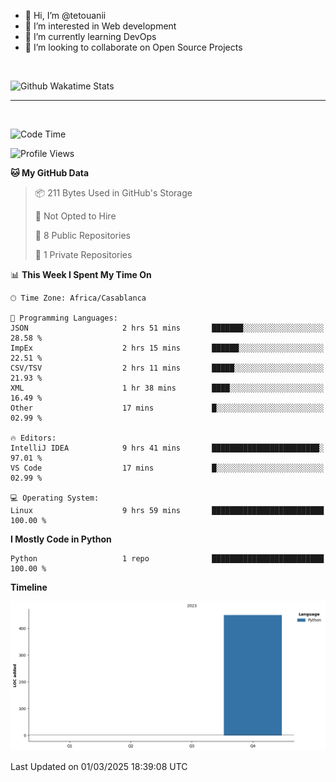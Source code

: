 - 👋 Hi, I’m @tetouanii
- 👀 I’m interested in Web development
- 🌱 I’m currently learning DevOps
- 💞️ I’m looking to collaborate on Open Source Projects

<br/>


![Github Wakatime Stats](https://github-readme-stats.vercel.app/api/wakatime/?username=@walidbosso&layout=compact&&theme=default&link="https://www.github.com/USERNAME/") 

--- 

<br/>


  
<!--START_SECTION:waka-->
![Code Time](http://img.shields.io/badge/Code%20Time-301%20hrs%2051%20mins-blue)

![Profile Views](http://img.shields.io/badge/Profile%20Views-0-blue)

**🐱 My GitHub Data** 

> 📦 211 Bytes Used in GitHub's Storage 
 > 
> 🚫 Not Opted to Hire
 > 
> 📜 8 Public Repositories 
 > 
> 🔑 1 Private Repositories 
 > 
📊 **This Week I Spent My Time On** 

```text
🕑︎ Time Zone: Africa/Casablanca

💬 Programming Languages: 
JSON                     2 hrs 51 mins       ███████░░░░░░░░░░░░░░░░░░   28.58 % 
ImpEx                    2 hrs 15 mins       ██████░░░░░░░░░░░░░░░░░░░   22.51 % 
CSV/TSV                  2 hrs 11 mins       █████░░░░░░░░░░░░░░░░░░░░   21.93 % 
XML                      1 hr 38 mins        ████░░░░░░░░░░░░░░░░░░░░░   16.49 % 
Other                    17 mins             █░░░░░░░░░░░░░░░░░░░░░░░░   02.99 % 

🔥 Editors: 
IntelliJ IDEA            9 hrs 41 mins       ████████████████████████░   97.01 % 
VS Code                  17 mins             █░░░░░░░░░░░░░░░░░░░░░░░░   02.99 % 

💻 Operating System: 
Linux                    9 hrs 59 mins       █████████████████████████   100.00 % 
```

**I Mostly Code in Python** 

```text
Python                   1 repo              █████████████████████████   100.00 % 
```



**Timeline**

![Lines of Code chart](https://raw.githubusercontent.com/tetouanii/tetouanii/main/assets/bar_graph.png)


 Last Updated on 01/03/2025 18:39:08 UTC
<!--END_SECTION:waka-->
